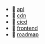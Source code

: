 * 📄 [api](api.md)
* 📄 [cdn](cdn.md)
* 📄 [cicd](cicd.md)
* 📄 [frontend](frontend.md)
* 📄 [roadmap](roadmap.md)
